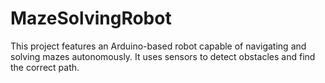 # MazeSolvingRobot
This project features an Arduino-based robot capable of navigating and solving mazes autonomously. It uses sensors to detect obstacles and find the correct path.
